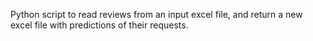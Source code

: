 Python script to read reviews from an input excel file, and return a new excel file with predictions of their requests.
